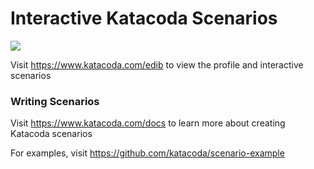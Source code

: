 # Interactive Katacoda Scenarios

[![](http://shields.katacoda.com/katacoda/edib/count.svg)](https://www.katacoda.com/edib "Get your profile on Katacoda.com")

Visit https://www.katacoda.com/edib to view the profile and interactive scenarios

### Writing Scenarios
Visit https://www.katacoda.com/docs to learn more about creating Katacoda scenarios

For examples, visit https://github.com/katacoda/scenario-example
